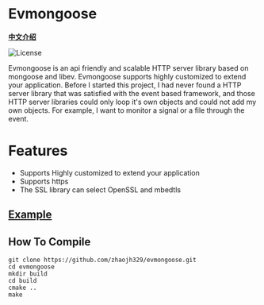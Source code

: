 # Evmongoose
**[中文介绍](https://github.com/zhaojh329/evmongoose/blob/master/README_ZH.md)**

![](https://img.shields.io/badge/license-GPLV3-brightgreen.svg?style=plastic "License")

Evmongoose is an api friendly and scalable HTTP server library based on mongoose and libev. Evmongoose supports
highly customized to extend your application. Before I started this project, I had never found a HTTP server
library that was satisfied with the event based framework, and those HTTP server libraries could only loop it's
own objects and could not add my own objects. For example, I want to monitor a signal or a file through the event.

# Features
* Supports Highly customized to extend your application
* Supports https
* The SSL library can select OpenSSL and mbedtls

## **[Example](https://github.com/zhaojh329/evmongoose/blob/master/example.c)**

## How To Compile
    git clone https://github.com/zhaojh329/evmongoose.git
    cd evmongoose
    mkdir build
    cd build
    cmake ..
    make